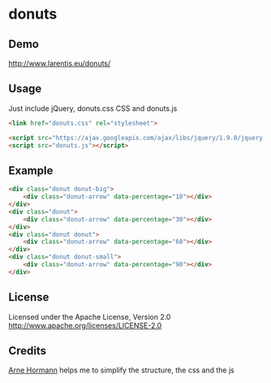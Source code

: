 donuts
======

Demo
----
http://www.larentis.eu/donuts/

Usage
-----
Just include jQuery, donuts.css CSS and donuts.js
``` html
<link href="donuts.css" rel="stylesheet">

<script src="https://ajax.googleapis.com/ajax/libs/jquery/1.9.0/jquery.min.js"></script>
<script src="donuts.js"></script>
```

Example
-------
``` html
<div class="donut donut-big">
    <div class="donut-arrow" data-percentage="10"></div>
</div>
<div class="donut">
    <div class="donut-arrow" data-percentage="30"></div>
</div>
<div class="donut donut">
    <div class="donut-arrow" data-percentage="60"></div>
</div>
<div class="donut donut-small">
    <div class="donut-arrow" data-percentage="90"></div>
</div>
```

License
-------
Licensed under the Apache License, Version 2.0
http://www.apache.org/licenses/LICENSE-2.0

Credits
-------
[Arne Hormann](https://github.com/ahormann) helps me to simplify the structure, the css and the js